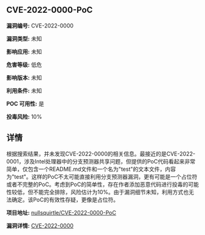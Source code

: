 ## CVE-2022-0000-PoC

**漏洞编号:** CVE-2022-0000

**漏洞类型:** 未知

**影响应用:** 未知

**危害等级:** 低危

**影响版本:** 未知

**利用条件:** 未知

**POC 可用性:** 是

**投毒风险:** 10%

## 详情

根据搜索结果，并未发现CVE-2022-0000的相关信息。最接近的是CVE-2022-0001，涉及Intel处理器中的分支预测器共享问题，但提供的PoC代码看起来非常简单，仅包含一个README.md文件和一个名为"test"的文本文件，内容为"test"。这样的PoC不太可能直接利用分支预测器漏洞，更有可能是一个占位符或者不完整的PoC。考虑到PoC的简单性，存在作者添加恶意代码进行投毒的可能性较低，但不能完全排除，风险估计为10%。由于漏洞细节未知，利用方式也无法确定。该PoC的有效性存疑，更像是占位符。

**项目地址:** [nullsquirtle/CVE-2022-0000-PoC](https://github.com/nullsquirtle/CVE-2022-0000-PoC)

**漏洞详情:** [CVE-2022-0000](https://nvd.nist.gov/vuln/detail/CVE-2022-0000)